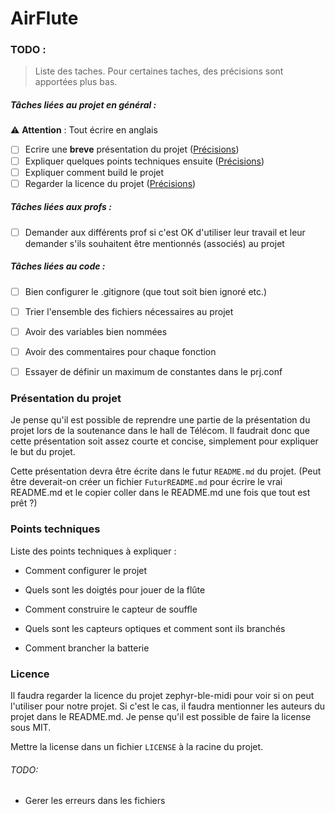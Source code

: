 # AirFlute

### TODO :

> Liste des taches. Pour certaines taches, des précisions sont apportées plus bas.

##### Tâches liées au projet en général :

:warning: **Attention** : Tout écrire en anglais

- [ ] Ecrire une **breve** présentation du projet ([Précisions](#présentation-du-projet))
- [ ] Expliquer quelques points techniques ensuite ([Précisions](#points-techniques))
- [ ] Expliquer comment build le projet 
- [ ] Regarder la licence du projet ([Précisions](#licence))

##### Tâches liées aux profs :
- [ ] Demander aux différents prof si c'est OK d'utiliser leur travail et leur demander s'ils souhaitent être mentionnés (associés) au projet

##### Tâches liées au code :
- [ ] Bien configurer le .gitignore (que tout soit bien ignoré etc.)
- [ ] Trier l'ensemble des fichiers nécessaires au projet
- [ ] Avoir des variables bien nommées
- [ ] Avoir des commentaires pour chaque fonction
- [ ] Essayer de définir un maximum de constantes dans le prj.conf


### Présentation du projet

Je pense qu'il est possible de reprendre une partie de la présentation du projet lors de la soutenance dans le hall de Télécom. Il faudrait donc que cette présentation soit assez courte et concise, simplement pour expliquer le but du projet.

Cette présentation devra être écrite dans le futur `README.md` du projet. (Peut être deverait-on créer un fichier `FuturREADME.md` pour écrire le vrai README.md et le copier coller dans le README.md une fois que tout est prêt ?)


### Points techniques

Liste des points techniques à expliquer :

- Comment configurer le projet

- Quels sont les doigtés pour jouer de la flûte
- Comment construire le capteur de souffle
- Quels sont les capteurs optiques et comment sont ils branchés
- Comment brancher la batterie


### Licence

Il faudra regarder la licence du projet zephyr-ble-midi pour voir si on peut l'utiliser pour notre projet. Si c'est le cas, il faudra mentionner les auteurs du projet dans le README.md. Je pense qu'il est possible de faire la license sous MIT.

Mettre la license dans un fichier `LICENSE` à la racine du projet.



###### TODO:

- Gerer les erreurs dans les fichiers
